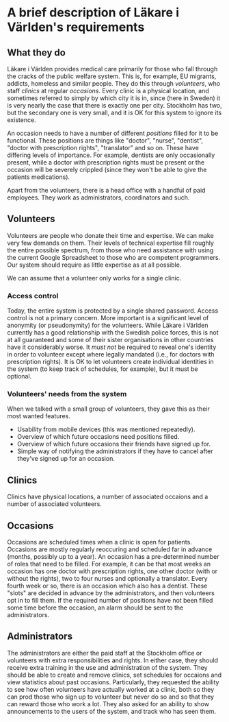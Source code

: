 # A brief description of Läkare i Världen's requirements

## What they do

Läkare i Världen provides medical care primarily for those who fall
through the cracks of the public welfare system. This is, for example,
EU migrants, addicts, homeless and similar people. They do this
through _volunteers_, who staff _clinics_ at regular _occasions_.
Every clinic is a physical location, and sometimes referred to simply
by which city it is in, since (here in Sweden) it is very nearly the
case that there is exactly one per city. Stockholm has two, but the
secondary one is very small, and it is OK for this system to ignore
its existence.

An occasion needs to have a number of different _positions_ filled for
it to be functional. These positions are things like "doctor",
"nurse", "dentist", "doctor with prescription rights", "translator"
and so on. These have differing levels of importance. For example,
dentists are only occasionally present, while a doctor with
prescription rights must be present or the occasion will be severely
crippled (since they won't be able to give the patients medications).

Apart from the volunteers, there is a head office with a handful of
paid employees. They work as administrators, coordinators and such.

## Volunteers

Volunteers are people who donate their time and expertise. We can make
very few demands on them. Their levels of technical expertise fill
roughly the entire possible spectrum, from those who need assistance
with using the current Google Spreadsheet to those who are competent
programmers. Our system should require as little expertise as at all
possible.

We can assume that a volunteer only works for a single clinic.

### Access control

Today, the entire system is protected by a single shared password.
Access control is not a primary concern. More important is a
significant level of anonymity (or pseudonymity) for the volunteers.
While Läkare i Världen currently has a good relationship with the
Swedish police forces, this is not at all guaranteed and some of their
sister organisations in other countries have it considerably worse. It
_must not_ be required to reveal one's identity in order to volunteer
except where legally mandated (i.e., for doctors with prescription
rights). It is OK to let volunteers create individual identities in
the system (to keep track of schedules, for example), but it must be
optional.

### Volunteers' needs from the system

When we talked with a small group of volunteers, they gave this as
their most wanted features.

- Usability from mobile devices (this was mentioned repeatedly).
- Overview of which future occasions need positions filled.
- Overview of which future occasions their friends have signed up for.
- Simple way of notifying the administrators if they have to cancel
  after they've signed up for an occasion.

## Clinics

Clinics have physical locations, a number of associated occaions and a
number of associated volunteers.

## Occasions

Occasions are scheduled times when a clinic is open for patients.
Occasions are mostly regularly reoccuring and scheduled far in advance
(months, possibly up to a year). An occasion has a pre-determined
number of roles that need to be filled. For example, it can be that
most weeks an occasion has one doctor with prescription rights, one
other doctor (with or without the rights), two to four nurses and
optionally a translator. Every fourth week or so, there is an occasion
which also has a dentist. These "slots" are decided in advance by the
administrators, and then volunteers opt in to fill them. If the
required number of positions have not been filled some time before the
occasion, an alarm should be sent to the administrators.

## Administrators

The administrators are either the paid staff at the Stockholm office
or volunteers with extra responsibilities and rights. In either case,
they should receive extra training in the use and administration of
the system. They should be able to create and remove clinics,
set schedules for occaions and view statistics about past occasions.
Particularly, they requested the ability to see how often volunteers
have actually worked at a clinic, both so they can prod those who sign
up to volunteer but never do so and so that they can reward those who
work a lot. They also asked for an ability to show announcements to
the users of the system, and track who has seen them.
